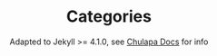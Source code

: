 ---
layout: cloudcategory2
title: Categories
subtitle: |
    Adapted to Jekyll >= 4.1.0, see 
    <a href="https://dieghernan.github.io/chulapa/docs/04-layouts#cloud-tags-and-categories">Chulapa Docs</a>
     for info
permalink: /categories
show_breadcrumb   : true
---